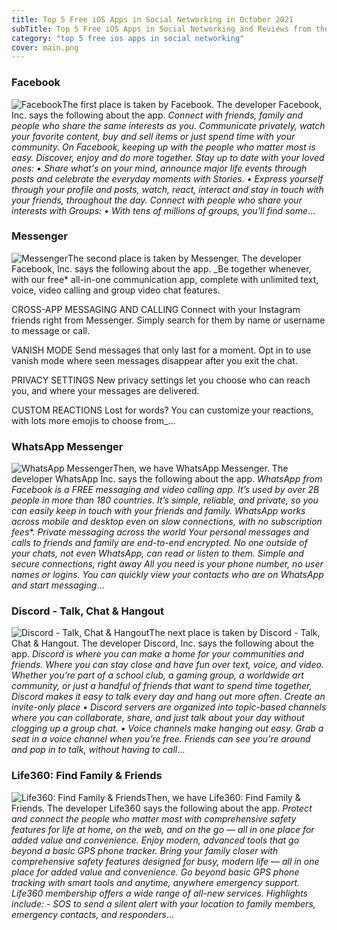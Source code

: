 ```yaml
---
title: Top 5 Free iOS Apps in Social Networking in October 2021
subTitle: Top 5 Free iOS Apps in Social Networking and Reviews from the AppStore in October 2021.
category: "top 5 free ios apps in social networking"
cover: main.png
---
```


### Facebook

![Facebook](https://is3-ssl.mzstatic.com/image/thumb/Purple115/v4/c5/9a/53/c59a53d7-5743-632e-317c-039338a2abf7/Icon-Production-0-0-1x_U007emarketing-0-0-0-7-0-0-sRGB-0-0-0-GLES2_U002c0-512MB-85-220-0-0.png/100x100bb.png)The first place is taken by Facebook. The developer Facebook, Inc. says the following about the app. _Connect with friends, family and people who share the same interests as you. Communicate privately, watch your favorite content, buy and sell items or just spend time with your community. On Facebook, keeping up with the people who matter most is easy. Discover, enjoy and do more together.    Stay up to date with your loved ones:   • Share what's on your mind, announce major life events through posts and celebrate the everyday moments with Stories.   • Express yourself through your profile and posts, watch, react, interact and stay in touch with your friends, throughout   the day.  Connect with people who share your interests with Groups:   • With tens of millions of groups, you'll find some_...

### Messenger

![Messenger](https://is2-ssl.mzstatic.com/image/thumb/Purple115/v4/ae/93/76/ae937634-55a9-edee-fbe7-00eea99329b3/AppIcon-0-0-1x_U007emarketing-0-0-0-7-0-0-sRGB-0-0-0-GLES2_U002c0-512MB-85-220-0-0.png/100x100bb.png)The second place is taken by Messenger. The developer Facebook, Inc. says the following about the app. _Be together whenever, with our free* all-in-one communication app, complete with unlimited text, voice, video calling and group video chat features.  CROSS-APP MESSAGING AND CALLING Connect with your Instagram friends right from Messenger. Simply search for them by name or username to message or call.   VANISH MODE Send messages that only last for a moment. Opt in to use vanish mode where seen messages disappear after you exit the chat.  PRIVACY SETTINGS  New privacy settings let you choose who can reach you, and where your messages are delivered.  CUSTOM REACTIONS Lost for words? You can customize your reactions, with lots more emojis to choose from_...

### WhatsApp Messenger

![WhatsApp Messenger](https://is3-ssl.mzstatic.com/image/thumb/Purple115/v4/76/55/14/765514ea-718a-9876-467e-b49321f59852/AppIcon-0-0-1x_U007emarketing-0-0-0-6-0-0-sRGB-0-0-0-GLES2_U002c0-512MB-85-220-0-0.png/100x100bb.png)Then, we have WhatsApp Messenger. The developer WhatsApp Inc. says the following about the app. _WhatsApp from Facebook is a FREE messaging and video calling app. It’s used by over 2B people in more than 180 countries. It’s simple, reliable, and private, so you can easily keep in touch with your friends and family. WhatsApp works across mobile and desktop even on slow connections, with no subscription fees*.  Private messaging across the world  Your personal messages and calls to friends and family are end-to-end encrypted. No one outside of your chats, not even WhatsApp, can read or listen to them.  Simple and secure connections, right away  All you need is your phone number, no user names or logins. You can quickly view your contacts who are on WhatsApp and start messaging_...

### Discord - Talk, Chat & Hangout

![Discord - Talk, Chat & Hangout](https://is4-ssl.mzstatic.com/image/thumb/Purple115/v4/77/79/06/77790640-8751-1c38-4322-6dbb6fcc65f7/AppIcon-0-0-1x_U007emarketing-0-0-0-7-0-0-sRGB-0-0-0-GLES2_U002c0-512MB-85-220-0-0.png/100x100bb.png)The next place is taken by Discord - Talk, Chat & Hangout. The developer Discord, Inc. says the following about the app. _Discord is where you can make a home for your communities and friends. Where you can stay close and have fun over text, voice, and video. Whether you’re part of a school club, a gaming group, a worldwide art community, or just a handful of friends that want to spend time together, Discord makes it easy to talk every day and hang out more often.  Create an invite-only place •  Discord servers are organized into topic-based channels where you can collaborate, share, and just talk about your day without clogging up a group chat. •  Voice channels make hanging out easy. Grab a seat in a voice channel when you’re free. Friends can see you’re around and pop in to talk, without having to call_...

### Life360: Find Family & Friends

![Life360: Find Family & Friends](https://is3-ssl.mzstatic.com/image/thumb/Purple125/v4/3d/1e/0e/3d1e0e25-b9ed-6225-50f5-1aa29264cbc6/AppIcon-1x_U007emarketing-0-7-0-85-220.png/100x100bb.png)Then, we have Life360: Find Family & Friends. The developer Life360 says the following about the app. _Protect and connect the people who matter most with comprehensive safety features for life at home, on the web, and on the go — all in one place for added value and convenience. Enjoy modern, advanced tools that go beyond a basic GPS phone tracker.   Bring your family closer with comprehensive safety features designed for busy, modern life — all in one place for added value and convenience. Go beyond basic GPS phone tracking with smart tools and anytime, anywhere emergency support.   Life360 membership offers a wide range of all-new services. Highlights include: - SOS to send a silent alert with your location to family members, emergency contacts, and responders_...

